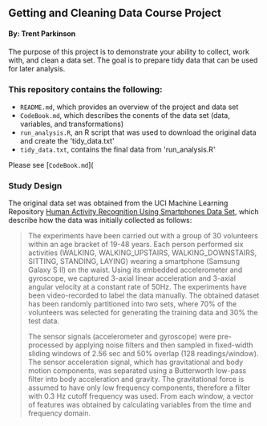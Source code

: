 ## Getting and Cleaning Data Course Project
#### By: Trent Parkinson

The purpose of this project is to demonstrate your ability to collect, work with, and clean a data set. The goal is to prepare tidy data that can be used for later analysis.

### This repository contains the following:

- `README.md`, which provides an overview of the project and data set
- `CodeBook.md`, which describes the conents of the data set (data, variables, and transformations)
- `run_analysis.R`, an R script that was used to download the original data and create the 'tidy_data.txt'
- `tidy_data.txt`, contains the final data from 'run_analysis.R'

Please see [`CodeBook.md`](

### Study Design

The original data set was obtained from the UCI Machine Learning Repository [Human Activity Recognition Using Smartphones Data Set](http://archive.ics.uci.edu/ml/datasets/Human+Activity+Recognition+Using+Smartphones), which describe how the data was initially collected as follows:

>The experiments have been carried out with a group of 30 volunteers within an age bracket of 19-48 years. Each person performed six activities (WALKING, WALKING_UPSTAIRS, WALKING_DOWNSTAIRS, SITTING, STANDING, LAYING) wearing a smartphone (Samsung Galaxy S II) on the waist. Using its embedded accelerometer and gyroscope, we captured 3-axial linear acceleration and 3-axial angular velocity at a constant rate of 50Hz. The experiments have been video-recorded to label the data manually. The obtained dataset has been randomly partitioned into two sets, where 70% of the volunteers was selected for generating the training data and 30% the test data. 
>
>The sensor signals (accelerometer and gyroscope) were pre-processed by applying noise filters and then sampled in fixed-width sliding windows of 2.56 sec and 50% overlap (128 readings/window). The sensor acceleration signal, which has gravitational and body motion components, was separated using a Butterworth low-pass filter into body acceleration and gravity. The gravitational force is assumed to have only low frequency components, therefore a filter with 0.3 Hz cutoff frequency was used. From each window, a vector of features was obtained by calculating variables from the time and frequency domain.
